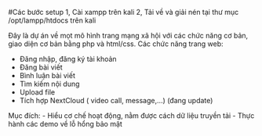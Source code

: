 #Các bước setup 
1, Cài xampp trên kali
2, Tải về và giải nén tại thư mục /opt/lampp/htdocs trên kali

Đây là dự án về mọt mô hình trang mạng xã hội với các chức năng cơ bản, giao diện cơ bản bằng php và html/css.
Các chức năng trang web:
  - Đăng nhập, đăng ký tài khoản
  - Đăng bài viết
  - Bình luận bài viết
  - Tìm kiếm nội dung
  - Upload file
  - Tích hợp NextCloud ( video call, message,...) (đang update)

Mục đích: - Hiểu cơ chế hoạt động, nằm được cách dữ liệu truyền tải
          - Thực hành các demo về lỗ hổng bảo mật
          
